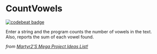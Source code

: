 # CountVowels
[![codebeat badge](https://codebeat.co/badges/c5e1d409-538b-4c2a-888c-bc3e43fa7f4f)](https://codebeat.co/projects/github-com-carlosfmeneses-countvowels-master)

Enter a string and the program counts the number of vowels in the text. Also, reports the sum of each vowel found.

_from [Martyr2'S Mega Project Ideas List!](https://www.dreamincode.net/forums/topic/78802-martyr2s-mega-project-ideas-list "Martyr2'S Mega Project Ideas List!")_
